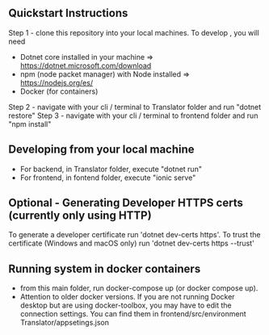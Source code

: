 ## Quickstart Instructions ##
Step 1 - clone this repository into your local machines. To develop , you will need
- Dotnet core installed in your machine => https://dotnet.microsoft.com/download
- npm (node packet manager) with Node installed => https://nodejs.org/es/
- Docker (for containers)

Step 2 - navigate with your cli / terminal to Translator folder and run "dotnet restore"
Step 3 - navigate with your cli / terminal to frontend folder and run "npm install"

## Developing from your local machine
- For backend, in Translator folder, execute "dotnet run"
- For frontend, in fontend folder, execute "ionic serve"

## Optional - Generating Developer HTTPS certs (currently only using HTTP)
To generate a developer certificate run 'dotnet dev-certs https'. To trust the certificate (Windows and macOS only) run 'dotnet dev-certs https --trust'

## Running system in docker containers
- from this main folder, run docker-compose up (or docker compose up).
- Attention to older docker versions. If you are not running Docker desktop but are using docker-toolbox, you may have to edit the connection settings. You can find them in
frontend/src/environment
Translator/appsetings.json